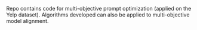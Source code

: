 Repo contains code for multi-objective prompt optimization (applied on the Yelp dataset).
Algorithms developed can also be applied to multi-objective model alignment.
